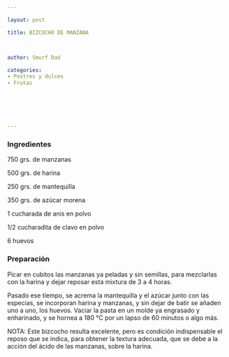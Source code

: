 ```yaml
---

layout: post

title: BIZCOCHO DE MANZANA



author: Smurf Dad

categories:
- Postres y dulces
- Frutas






---
```


<h3>Ingredientes</h3>

750 grs. de manzanas

500 grs. de harina

250 grs. de mantequilla

350 grs. de azúcar morena

1 cucharada de anís en polvo

1/2 cucharadita de clavo en polvo

6 huevos

<h3>Preparación</h3>

Picar en cubitos las manzanas ya peladas y sin semillas, para mezclarlas con la harina y dejar reposar esta mixtura de 3 a 4 horas.

Pasado ese tiempo, se acrema la mantequilla y el azúcar junto con las especias, se incorporan harina y manzanas, y sin dejar de batir se añaden uno a uno, los huevos. Vaciar la pasta en un molde ya engrasado y enharinado, y se hornea a 180 °C por un lapso de 60 minutos o algo más.

NOTA: Este bizcocho resulta excelente, pero es condición indispensable el reposo que se indica, para obtener la textura adecuada, que se debe a la acción del ácido de las manzanas, sobre la harina.